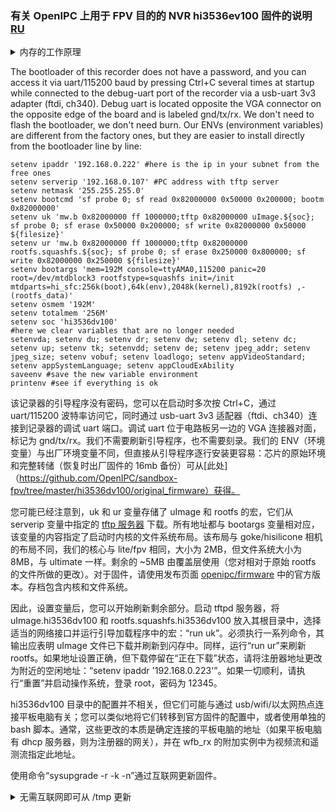 ### 有关 OpenIPC 上用于 FPV 目的的 NVR hi3536ev100 固件的说明 [RU](notes_start_hi3536ev100.md)

<details> <summary>内存的工作原理</summary> 首先，您需要弄清楚录像机（以及摄像机）的内存是如何工作的，以及需要刷新什么。数据以 mtd 块的形式存储在 spi-flash 16mb 上：

```
cat /proc/cmdline
mem=150M console=ttyAMA0,115200 panic=20 root=/dev/mtdblock3 rootfstype=squashfs init=/init mtdparts=hi_sfc:256k(boot),64k(env),2048k(kernel),8192k(rootfs),-(rootfs_data)
ls /dev/mtdb*
/dev/mtdblock0  /dev/mtdblock1  /dev/mtdblock2  /dev/mtdblock3  /dev/mtdblock4
```
As follows from the output, block zero is the u-boot bootloader; Next comes a block for storing environment variables (`printenv`, `setenv` commands are written to RAM, and `saveenv` saves it in this block); next is the uImage core; then rootfs.squashfs (immutable file system image); and finally rootfs_data or also overlay - a changeable part where differences from rootfs are written if you change any files. Thus, by clearing the overlay, we will reset the file system to default:
```
sf probe 0 #select a device
sf erase 0xA50000 0x500000 #we clean
reset #reboot nvr
```
从输出结果可以看出，块零是 u-boot 引导程序；接下来是用于存储环境变量的块（“printenv”、“setenv” 命令写入 RAM，而“saveenv” 将其保存在此块中）；接下来是 uImage 核心；然后是 rootfs.squashfs（不可变文件系统映像）；最后是 rootfs_data 或覆盖 - 一个可更改的部分，如果您更改任何文件，则会在其中写入与 rootfs 的差异。因此，通过清除覆盖，我们将文件系统重置为默认值：使用“firstboot”命令将固件重置为出厂默认值更加容易。

命令的地址计算器可从 [此处](https://openipc.org/tools/firmware-partitions-calculation) 获取。在我们的例子中，rootfs 分区为：8192kB，这意味着覆盖层的起始地址将为 0xA50000。对于闪存为 8mB 且 rootfs 大小为 5120kB 的相机，地址将有所不同，包括环境变量！</details>

The bootloader of this recorder does not have a password, and you can access it via uart/115200 baud by pressing Ctrl+C several times at startup while connected to the debug-uart port of the recorder via a usb-uart 3v3 adapter (ftdi, ch340). Debug uart is located opposite the VGA connector on the opposite edge of the board and is labeled gnd/tx/rx. We don't need to flash the bootloader, we don't need burn. Our ENVs (environment variables) are different from the factory ones, but they are easier to install directly from the bootloader line by line:
```
setenv ipaddr '192.168.0.222' #here is the ip in your subnet from the free ones
setenv serverip '192.168.0.107' #PC address with tftp server
setenv netmask '255.255.255.0'
setenv bootcmd 'sf probe 0; sf read 0x82000000 0x50000 0x200000; bootm 0x82000000'
setenv uk 'mw.b 0x82000000 ff 1000000;tftp 0x82000000 uImage.${soc}; sf probe 0; sf erase 0x50000 0x200000; sf write 0x82000000 0x50000 ${filesize}'
setenv ur 'mw.b 0x82000000 ff 1000000;tftp 0x82000000 rootfs.squashfs.${soc}; sf probe 0; sf erase 0x250000 0x800000; sf write 0x82000000 0x250000 ${filesize}'
setenv bootargs 'mem=192M console=ttyAMA0,115200 panic=20 root=/dev/mtdblock3 rootfstype=squashfs init=/init mtdparts=hi_sfc:256k(boot),64k(env),2048k(kernel),8192k(rootfs) ,-(rootfs_data)'
setenv osmem '192M'
setenv totalmem '256M'
setenv soc 'hi3536dv100'
#here we clear variables that are no longer needed
setenvda; setenv du; setenv dr; setenv dw; setenv dl; setenv dc; setenv up; setenv tk; setenvdd; setenv de; setenv jpeg_addr; setenv jpeg_size; setenv vobuf; setenv loadlogo; setenv appVideoStandard; setenv appSystemLanguage; setenv appCloudExAbility
saveenv #save the new variable environment
printenv #see if everything is ok
```
该记录器的引导程序没有密码，您可以在启动时多次按 Ctrl+C，通过 uart/115200 波特率访问它，同时通过 usb-uart 3v3 适配器（ftdi、ch340）连接到记录器的调试 uart 端口。调试 uart 位于电路板另一边的 VGA 连接器对面，标记为 gnd/tx/rx。我们不需要刷新引导程序，也不需要刻录。我们的 ENV（环境变量）与出厂环境变量不同，但直接从引导程序逐行安装更容易：芯片的原始环境和完整转储（恢复时出厂固件的 16mb 备份）可从[此处]（https://github.com/OpenIPC/sandbox-fpv/tree/master/hi3536dv100/original_firmware）获得。

您可能已经注意到，uk 和 ur 变量存储了 uImage 和 rootfs 的宏，它们从 serverip 变量中指定的 [tftp 服务器](https://pjo2.github.io/tftpd64/) 下载。所有地址都与 bootargs 变量相对应，该变量的内容指定了启动时内核的文件系统布局。该布局与 goke/hisilicone 相机的布局不同，我们的核心与 lite/fpv 相同，大小为 2MB，但文件系统大小为 8MB，与 ultimate 一样。剩余的 ~5MB 由覆盖层使用（您对相对于原始 rootfs 的文件所做的更改）。对于固件，请使用发布页面 [openipc/firmware](https://github.com/OpenIPC/firmware/releases/download/latest/openipc.hi3536dv100-nor-fpv.tgz) 中的官方版本。存档包含内核和文件系统。

因此，设置变量后，您可以开始刷新剩余部分。启动 tftpd 服务器，将 uImage.hi3536dv100 和 rootfs.squashfs.hi3536dv100 放入其根目录中，选择适当的网络接口并运行引导加载程序中的宏：“run uk”。必须执行一系列命令，其输出应表明 uImage 文件已下载并刷新到闪存中。同样，运行“run ur”来刷新 rootfs。如果地址设置正确，但下载停留在“正在下载”状态，请将注册器地址更改为附近的空闲地址：“setenv ipaddr '192.168.0.223'”。如果一切顺利，请执行“重置”并启动操作系统，登录 root，密码为 12345。

hi3536dv100 目录中的配置并不相关，但它们可能与通过 usb/wifi/以太网热点连接平板电脑有关；您可以类似地将它们转移到官方固件的配置中，或者使用单独的 bash 脚本。通常，这些更改的本质是确定连接的平板电脑的地址（如果平板电脑有 dhcp 服务器，则为注册器的网关），并在 wfb_rx 的附加实例中为视频流和遥测流指定此地址。

使用命令“sysupgrade -r -k -n”通过互联网更新固件。

<details> <summary>无需互联网即可从 /tmp 更新</summary> 将来，您可以通过 WinSCP 将内核和 rootfs 上传到 `/tmp` 目录并运行 `sysupgrade --kernel=/tmp/uImage.hi3536dv100 --rootfs=/tmp/rootfs.squashfs.hi3536dv100 -z` 来更新刻录机的固件。如果您没有互联网连接（不更新 sysupgrade 脚本），则需要 `-z` 参数，`-n` 将清除用户 fs（覆盖）。 </details>


